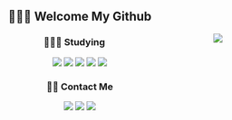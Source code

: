 <div align=center>

## 🙇🏻‍♂️ Welcome My Github

</div>

<img align='right' src="http://mazassumnida.wtf/api/v2/generate_badge?boj=tryingmybest24h">


<div align=center>

### 👩🏻‍💻 Studying

<img src="https://img.shields.io/badge/java-007396?style=for-the-badge&logo=java&logoColor=white">
<img src="https://img.shields.io/badge/spring-6DB33F?style=for-the-badge&logo=spring&logoColor=white">
<img src="https://img.shields.io/badge/springboot-6DB33F?style=for-the-badge&logo=springboot&logoColor=white">
<img src="https://img.shields.io/badge/mysql-4479A1?style=for-the-badge&logo=mysql&logoColor=white">
<img src="https://img.shields.io/badge/gradle-02303A?style=for-the-badge&logo=gradle&logoColor=white">
</div>



<div align=center>

### 🙌🏻 Contact Me

[<img src="https://img.shields.io/badge/🚀 My Blog-E6E6E6?style=for-the-badge&logo=github&logoColor=black">](https://inkyu-yoon.github.io/) 
[<img src="https://img.shields.io/badge/🌀 PS Blog-E6E6E6?style=for-the-badge&logo=tistory&logoColor=black">](https://yinq.tistory.com/) 
[<img src="https://img.shields.io/badge/💌 Email-FA8258?style=for-the-badge&logo=gmail&logoColor=white">](mailto:tryingmybest24h@gmail.com) 

</div>
